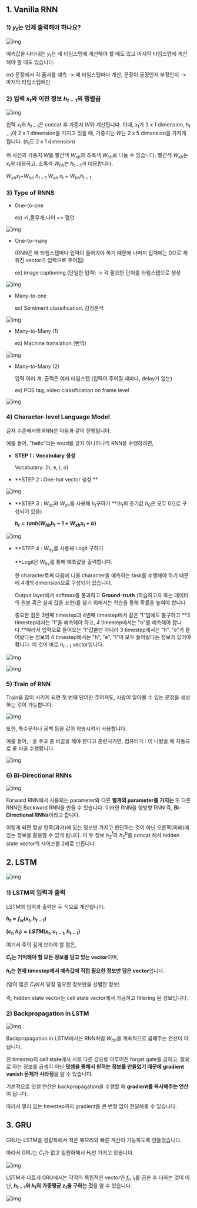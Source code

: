 ## 1. **Vanilla RNN**

### **1) $y_t$는 언제 출력해야 하나요?**

 

![img](Lecture3&4_RNN_LSTM_GRU.assets/img1.png)

 

예측값을 나타내는 $y_t$는 매 타임스텝에 계산해야 할 때도 있고 마지막 타임스텝에 계산해야 할 때도 있습니다.

ex) 문장에서 각 품사를 예측 -> 매 타임스텝마다 계산, 문장이 긍정인지 부정인지 -> 마지막 타임스텝에만

### **2) 입력 $x_{t}$와 이전 정보 $h_{t−1}$의 행렬곱**

 



![img](Lecture3&4_RNN_LSTM_GRU.assets/img2.png)

 

입력 $x_t$와 $h_{t−1}$은 concat 후 가중치 $W$와 계산됩니다. 이때, $x_t$가 3 x 1 dimension, $h_{t−1}$이 2 x 1 dimension을 가지고 있을 때, 가중치는 $W$는 2 x 5 dimension을 가지게 됩니다. ($h_t$도 2 x 1 dimension)

 

위 사진의 가중치 $W$를 빨간색 $W_{xh}$와 초록색 $W_{hh}$로 나눌 수 있습니다. 빨간색 $W_{xh}$는 $x_t$와 대응하고, 초록색 $W_{hh}$는 $h_{t−1}$과 대응합니다.

$W_{xh}$$x_t$+$W_{hh}$ $h_{t−1}$ $W_{xh}$ $x_t$ + $W_{hh}$$h_{t−1}$

 

### **3) Type of RNNS**

 

- One-to-one

  ex) 키,몸무게,나이 => 혈압



![img](Lecture3&4_RNN_LSTM_GRU.assets/img3.png)

 

- One-to-many

  (RNN은 매 타임스텝마다 입력이 들어가야 하기 때문에 나머지 입력에는 0으로 채워진 vector가 입력으로 주어짐)

  ex) image captioning (단일한 입력) -> 각 필요한 단어를 타임스텝으로 생성



![img](Lecture3&4_RNN_LSTM_GRU.assets/img4.png)

 

- Many-to-one

  ex) Sentiment classification, 감정분석

 



![img](Lecture3&4_RNN_LSTM_GRU.assets/img5.png)

 

- Many-to-Many (1)

  ex) Machine translation (번역)



![img](Lecture3&4_RNN_LSTM_GRU.assets/img6.png)

 

- Many-to-Many (2)

  입력 여러 개, 출력은 여러 타임스텝 (입력이 주어질 때마다, delay가 없는)

  ex) POS tag, video classification on frame level



![img](Lecture3&4_RNN_LSTM_GRU.assets/img7.png)

###  

### **4) Character-level Language Model**

 

글자 수준에서의 RNN은 다음과 같이 진행됩니다.

예를 들어, "hello"라는 word를 글자 하나하나씩 RNN을 수행하려면,

 

 

- **STEP 1 : Vocabulary 생성**

  Vocabulary: [h, e, l, o]

  

- **STEP 2 : One-hot vector 생성
  **



![img](Lecture3&4_RNN_LSTM_GRU.assets/img8.png)

 

- **STEP 3 : $W_{hh}$와 $W_{xh}$를 사용해 $h_t$구하기
  **($h_t$의 초기값 $h_0$은 모두 0으로 구성되어 있음)

  **$h_t=tanh(W_{hh}h_{t}−1+W_{xh}x_{t}+b)$**



![img](Lecture3&4_RNN_LSTM_GRU.assets/img9.png)

 

- **STEP 4 : $W_{hy}$를 사용해 Logit 구하기

  **Logit은 $W_{hy}$를 통해 예측값을 출력합니다.

  한 character로써 다음에 나올 character을 예측하는 task를 수행해야 하기 때문에 4개의 dimension으로 구성되어 있습니다.

  Output layer에서 softmax를 통과하고 **Ground**-**truth** (학습하고자 하는 데이터의 원본 혹은 실제 값을 표현)를 찾기 위해서는 학습을 통해 확률을 높여야 합니다.

  중요한 점은 3번째 timestep과 4번째 timestep에서 같은 "l"임에도 불구하고 **3 timestep에서는 "l"을 예측해야 하고, 4 timestep에서는 "o"를 예측해야 합니다.**따라서 입력으로 들어오는 "l"값뿐만 아니라 3 timestep에서는 "h", "e"가 들어왔다는 정보와 4 timestep에서는 "h", "e", "l"이 모두 들어왔다는 정보가 있어야 합니다. 이 것이 바로 $h_{t−1}$ vector입니다.



![img](Lecture3&4_RNN_LSTM_GRU.assets/img10.png)

 



![img](Lecture3&4_RNN_LSTM_GRU.assets/img11.png)

 

### **5) Train of RNN**

 

Train을 많이 시키게 되면 첫 번째 단어만 주어져도, 사람이 알아볼 수 있는 문장을 생성하는 것이 가능합니다.

 



![img](Lecture3&4_RNN_LSTM_GRU.assets/img12.png)

 

또한, 특수문자나 공백 등을 같이 학습시켜서 사용합니다.

예를 들어, : 을 주고 줄 바꿈을 해야 한다고 훈련시키면, 컴퓨터가 : 이 나왔을 때 자동으로 줄 바꿈 수행합니다.

 



![img](Lecture3&4_RNN_LSTM_GRU.assets/img13.png)

 

### **6) Bi-Directional RNNs** 

 



![img](Lecture3&4_RNN_LSTM_GRU.assets/img14.png)

 

Forward RNN에서 사용되는 parameter와 다른 **별개의 parameter를 가지는** 또 다른 RNN인 Backward RNN을 만들 수 있습니다. 이러한 RNN을 양방향 RNN 즉, **Bi-Directional RNNs**이라고 합니다.

 

이렇게 되면 항상 왼쪽(과거)에 있는 정보만 가지고 판단하는 것이 아닌 오른쪽(미래)에 있는 정보를 활용할 수 있게 됩니다. 이 두 정보 $h^f_2$와 $h^b_2$를 concat 해서 hidden state vector의 사이즈를 2배로 만듭니다.

 

 

## 2. **LSTM**

 



![img](Lecture3&4_RNN_LSTM_GRU.assets/img15.png)

### **1) LSTM의 입력과 출력**

 

LSTM의 입력과 출력은 두 식으로 계산됩니다.

 

**$h_t=f_w(x_t,h_{t−1})$**

**$(c_t,h_t)=LSTM(x_t,c_{t−1},h_{t−1})$**

 

여기서 주의 깊게 보아야 할 점은,

 

**$C_t$는 기억해야 할 모든 정보를 담고 있는 vector**이며,

**$h_t$는 현재 timestep에서 예측값에 직접 필요한 정보만 담은 vector**입니다.

(양이 많은 $C_t$에서 당장 필요한 정보만을 선별한 정보)

 

즉, hidden state vector는 cell state vector에서 가공하고 filtering 된 정보입니다.

 

### **2) Backpropagation in LSTM**



![img](Lecture3&4_RNN_LSTM_GRU.assets/img16.png)

 

Backpropagation in LSTM에서는 RNN처럼 $W_{hh}$를 계속적으로 곱해주는 연산이 아닙니다.

전 timestep의 cell state에서 서로 다른 값으로 이루어진 forget gate를 곱하고, 필요로 하는 정보를 곱셈이 아닌 **덧셈을 통해서 원하는 정보를 만들었기 때문에** **gradient vanish 문제가 사라짐**을 알 수 있습니다.

 

기본적으로 덧셈 연산은 backpropagation을 수행할 때 **gradient를 복사해주는 연산**이 됩니다.

따라서 멀리 있는 timestep까지 gradient를 큰 변형 없이 전달해줄 수 있습니다.

 

 

## 3. **GRU**

GRU는 LSTM을 경량화해서 적은 메모리와 빠른 계산이 가능하도록 만들었습니다.

따라서 GRU는 $C_t$가 없고 일원화해서 $H_t$만 가지고 있습니다.

 



![img](Lecture3&4_RNN_LSTM_GRU.assets/img17.png)

 

LSTM과 다르게 GRU에서는 각각의 독립적인 vector인 $f_t$, $i_t$를 곱한 후 더하는 것이 아닌, **$h_{t−1}$와 $h_t$의 가중평균 $z_t$을 구하는 것**을 알 수 있습니다.

 



![img](Lecture3&4_RNN_LSTM_GRU.assets/img18.png)